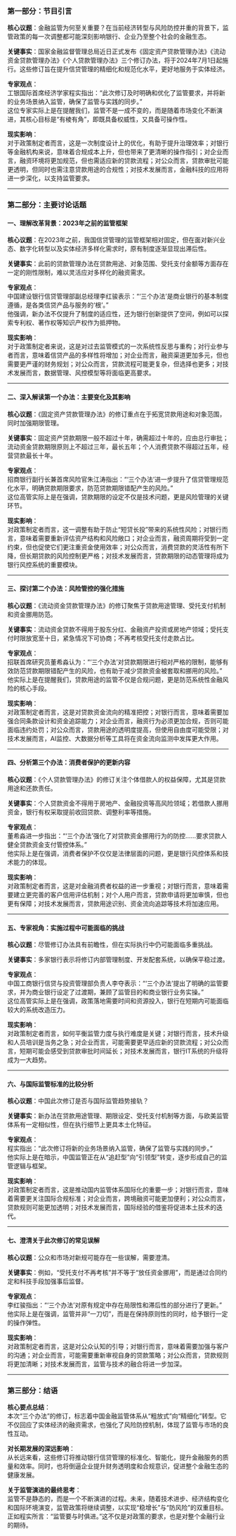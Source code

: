 ### 第一部分：节目引言

**核心议题**：金融监管为何至关重要？在当前经济转型与风险防控并重的背景下，监管政策的每一次调整都可能深刻影响银行、企业乃至整个社会的金融生态。

**关键事实**：国家金融监督管理总局近日正式发布《固定资产贷款管理办法》《流动资金贷款管理办法》《个人贷款管理办法》三个修订办法，将于2024年7月1日起施行。这些修订旨在提升信贷管理的精细化和规范化水平，更好地服务于实体经济。

**专家观点**：  
工银国际首席经济学家程实指出：“此次修订及时明确和优化了监管要求，并将新的业务场景纳入监管，确保了监管与实践的同步。”  
这位专家实际上是在提醒我们，监管不是一成不变的，而是随着市场变化不断演进，其核心目标是“有棱有角”，即既具备权威性，又具备可操作性。

**现实影响**：  
对于政策制定者而言，这是一次制度设计上的优化，有助于提升治理效率；对银行等金融机构来说，意味着合规成本上升，但也带来了更清晰的操作指引；对企业而言，融资环境将更加规范，但也需适应新的贷款流程；对公众而言，贷款审批可能更透明，但同时也需注意贷款用途的合规性；对技术发展而言，金融科技的应用将进一步深化，以支持监管要求。

---

### 第二部分：主要讨论话题

#### 一、理解改革背景：2023年之前的监管框架

**核心议题**：在2023年之前，我国信贷管理的监管框架相对固定，但在面对新兴业态、数字化转型以及实体经济多样化需求时，原有制度逐渐显现出滞后性。

**关键事实**：此前的贷款管理办法在贷款用途、对象范围、受托支付金额等方面存在一定的刚性限制，难以灵活应对多样化的融资需求。

**专家观点**：  
中国建设银行信贷管理部副总经理李红骏表示：“‘三个办法’是商业银行的基本制度遵循，是各类信贷产品与服务的‘根’。”  
他强调，新办法不仅提升了制度的适应性，还为银行创新提供了空间，例如可以探索专利权、著作权等知识产权作为抵押物。

**现实影响**：  
对于政策制定者来说，这是对过去监管模式的一次系统性反思与重构；对行业参与者而言，意味着信贷产品的多样性将增加；对企业而言，融资渠道更加多元，但也需要更严谨的财务规划；对公众而言，贷款流程可能更复杂，但选择也更多；对技术发展而言，数据管理、风控模型等将面临更高要求。

---

#### 二、深入解读第一个办法：主要变化及其影响

**核心议题**：《固定资产贷款管理办法》的修订重点在于拓宽贷款用途和对象范围，同时加强期限管理。

**关键事实**：固定资产贷款期限一般不超过十年，确需超过十年的，应由总行审批；流动资金贷款期限原则上不超过三年，最长五年；个人消费贷款不得超过五年，经营贷款最长十年。

**专家观点**：  
招商银行副行长兼首席风险官朱江涛指出：“‘三个办法’进一步提升了信贷管理规范化水平，明确贷款期限要求，防范贷款期限错配产生的风险。”  
这位高管实际上是在强调，贷款期限的设定不仅是技术问题，更是风险管理的关键环节。

**现实影响**：  
对政策制定者而言，这一调整有助于防止“短贷长投”带来的系统性风险；对银行而言，意味着需要重新评估资产结构和风险敞口；对企业而言，融资周期将受到一定约束，但也促使它们更注重资金使用效率；对公众而言，消费贷款的灵活性有所下降，但长期贷款的风险控制更严格；对技术发展而言，贷款期限的动态管理将成为银行风控系统的重要模块。

---

#### 三、探讨第二个办法：风险管控的强化措施

**核心议题**：《流动资金贷款管理办法》的修订聚焦于贷款用途管理、受托支付机制和资金挪用防范。

**关键事实**：流动资金贷款不得用于股东分红、金融资产投资或房地产领域；受托支付时限放宽至十日，紧急情况下可协商；不再考核受托支付走款占比。

**专家观点**：  
招联首席研究员董希淼认为：“‘三个办法’对贷款期限进行相对严格的限制，能够有效防范贷款期限错配产生的风险，也有助于减少贷款资金被套取和挪用的风险。”  
他实际上是在提醒我们，贷款用途的监管不仅是合规问题，更是防范系统性金融风险的核心手段。

**现实影响**：  
对政策制定者而言，这是对贷款资金流向的精准把控；对银行而言，意味着需要加强合同条款设计和资金追踪能力；对企业而言，融资行为必须更加合规，否则可能面临违约处罚；对公众而言，贷款用途的透明度提高，但使用自由度可能受限；对技术发展而言，AI监控、大数据分析等工具将在资金流向监测中发挥更大作用。

---

#### 四、分析第三个办法：消费者保护的更新内容

**核心议题**：《个人贷款管理办法》的修订关注个体借款人的权益保障，尤其是贷款用途和还款责任。

**关键事实**：个人贷款资金不得用于房地产、金融投资等高风险领域；若借款人挪用资金，银行有权采取提前收回贷款、调整利率等措施。

**专家观点**：  
董希淼进一步指出：“‘三个办法’强化了对贷款资金挪用行为的防控……要求贷款人健全贷款资金支付管控体系。”  
他实际上是在强调，消费者保护不仅仅是法律层面的问题，更是银行风控体系和技术能力的体现。

**现实影响**：  
对政策制定者而言，这是对金融消费者权益的进一步重视；对银行而言，意味着需要建立更完善的客户信用评估机制；对个人用户而言，贷款申请将更加审慎，但也更有保障；对技术发展而言，贷款用途识别、资金流向追踪等技术将加速应用。

---

#### 五、专家视角：实施过程中可能面临的挑战

**核心议题**：尽管修订办法具有前瞻性，但在实际执行中仍可能面临多重挑战。

**关键事实**：多家银行表示将修订内部管理制度、开发配套系统，以确保平稳过渡。

**专家观点**：  
中国工商银行信贷与投资管理部负责人李夺表示：“‘三个办法’提出了明确的监管要求，并为商业银行设定了过渡期，兼顾了监管目的和商业银行业务实操。”  
这位高管实际上是在强调，政策落地需要时间和资源投入，银行在短期内可能面临较大的系统改造压力。

**现实影响**：  
对政策制定者而言，如何平衡监管力度与执行难度是关键；对银行而言，技术升级和人员培训是当务之急；对企业而言，可能需要更早适应新的贷款流程；对公众而言，短期可能会感受到贷款审批时间延长；对技术发展而言，银行IT系统的升级将成为一大趋势。

---

#### 六、与国际监管标准的比较分析

**核心议题**：中国此次修订是否与国际监管趋势接轨？

**关键事实**：新办法在贷款用途管理、期限设定、受托支付机制等方面，与欧美监管体系有一定相似性，但在执行细节上更具本土化特征。

**专家观点**：  
程实指出：“此次修订将新的业务场景纳入监管，确保了监管与实践的同步。”  
他实际上是在暗示，中国监管正在从“追赶型”向“引领型”转变，逐步形成自己的监管逻辑与框架。

**现实影响**：  
对政策制定者而言，这是推动国内监管体系国际化的重要一步；对银行而言，意味着需要更关注国际合规标准；对企业而言，跨境融资可能更加便利；对公众而言，贷款规则可能更加透明；对技术发展而言，国际经验的借鉴将促进本土技术的迭代。

---

#### 七、澄清关于此次修订的常见误解

**核心议题**：公众和市场对新规可能存在一些误解，需要澄清。

**关键事实**：例如，“受托支付不再考核”并不等于“放任资金挪用”，而是通过合同约定和科技手段加强事后监督。

**专家观点**：  
李红骏指出：“‘三个办法’对原有规定中存在局限性和滞后性的部分进行了更新。”  
他实际上是在强调，监管并非“一刀切”，而是在保持原则性的同时，给予银行一定的操作弹性。

**现实影响**：  
对政策制定者而言，这是对公众认知的引导；对银行而言，意味着需要加强与客户的沟通；对企业而言，可能需要重新审视自身的贷款策略；对公众而言，贷款规则将更加清晰；对技术发展而言，监管与技术的融合将进一步加深。

---

### 第三部分：结语

**核心要点总结**：  
本次“三个办法”的修订，标志着中国金融监管体系从“粗放式”向“精细化”转型。它不仅回应了实体经济的融资需求，也强化了风险防控机制，体现了监管与市场的良性互动。

**对长期发展的深远影响**：  
从长远来看，这些修订将推动银行信贷管理的标准化、智能化，提升金融服务的质量和效率。同时，也将倒逼企业提升财务透明度和合规意识，促进整个金融生态的健康发展。

**关于监管演进的最终思考**：  
监管不是静态的，而是一个不断演进的过程。未来，随着技术进步、经济结构变化和国际环境演变，监管政策将继续调整，以实现“稳增长”与“防风险”的双重目标。正如程实所言：“监管要与时俱进。”这不仅是对政策的要求，也是对整个金融行业的期待。